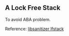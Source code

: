 ## A Lock Free Stack

To avoid ABA problem.

Reference: [libsanitizer lfstack](https://www-users.cselabs.umn.edu/classes/Spring-2021/csci5103/tools/installs/gcc-4.8.3+os161-2.1/libsanitizer/sanitizer_common/sanitizer_lfstack.h)
